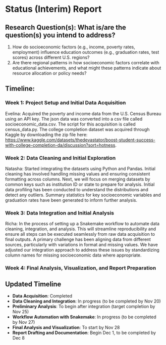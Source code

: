 # Status (Interim) Report



## Research Question(s): What is/are the question(s) you intend to address?

1. How do socioeconomic factors (e.g., income, poverty rates, employment) influence education outcomes (e.g., graduation rates, test scores) across different U.S. regions?
2. Are there regional patterns in how socioeconomic factors correlate with educational achievements, and what might these patterns indicate about resource allocation or policy needs?


## Timeline: 

### Week 1: Project Setup and Initial Data Acquisition

Evelina: Acquired the poverty and income data from the U.S. Census Bureau using an API key. The json data was converted into a csv file called socioeconomic_data.csv. The script for this acquisition is called census_data.py. The college completion dataset was acquired through Kaggle by downloading the zip file here: https://www.kaggle.com/datasets/thedevastator/boost-student-success-with-college-completion-da/discussion?sort=hotness. 

### Week 2: Data Cleaning and Initial Exploration

Natasha: Started integrating the datasets using Python and Pandas. Initial cleaning has involved handling missing values and ensuring consistent formatting across columns. Next, we will focus on merging datasets by common keys such as institution ID or state to prepare for analysis. Initial data profiling has been conducted to understand the distributions and detect any outliers. Summary statistics for key socioeconomic variables and graduation rates have been generated to inform further analysis.

### Week 3: Data Integration and Initial Analysis

Richa: In the process of setting up a Snakemake workflow to automate data cleaning, integration, and analysis. This will streamline reproducibility and ensure all steps can be executed seamlessly from raw data acquisition to final outputs. A primary challenge has been aligning data from different sources, particularly with variations in format and missing values. We have adjusted our integration approach to address these issues by standardizing column names for missing socioeconomic data where appropriate.

### Week 4: Final Analysis, Visualization, and Report Preparation

## Updated Timeline
- **Data Acquisition**: Completed
- **Data Cleaning and Integration**: In progress (to be completed by Nov 20)
- **Preliminary Analysis**: To begin after integration (target completion by Nov 25)
- **Workflow Automation with Snakemake**: In progress (to be completed by Nov 27)
- **Final Analysis and Visualization**: To start by Nov 28
- **Report Drafting and Documentation**: Begin Dec 1, to be completed by Dec 8
